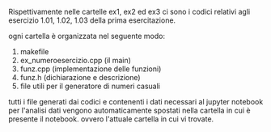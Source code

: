 Rispettivamente nelle cartelle ex1, ex2 ed ex3 ci sono i codici relativi agli esercizio 1.01, 1.02, 1.03 della prima esercitazione.    
    
ogni cartella è organizzata nel seguente modo:  
1. makefile 
2. ex\_numeroesercizio.cpp (il main)
3. funz.cpp (implementazione delle funzioni)
4. funz.h (dichiarazione e descrizione)
5. file utili per il generatore di numeri casuali  
      
tutti i file generati dai codici e contenenti i dati necessari
al jupyter notebook per l'analisi dati vengono automaticamente 
spostati nella cartella in cui è presente il notebook.
ovvero l'attuale cartella in cui vi trovate.        

